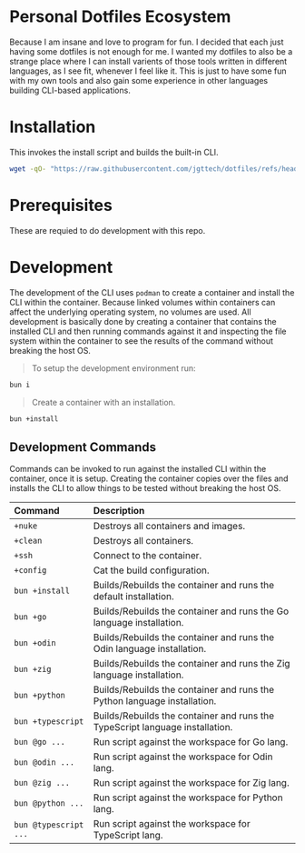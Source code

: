 # Personal Dotfiles Ecosystem

Because I am insane and love to program for fun. I decided that each just having some dotfiles is not enough for me. I wanted my dotfiles to also be a strange place where I can install varients of those tools written in different languages, as I see fit, whenever I feel like it. This is just to have some fun with my own tools and also gain some experience in other languages building CLI-based applications.

# Installation

This invokes the install script and builds the built-in CLI.

```bash
wget -qO- "https://raw.githubusercontent.com/jgttech/dotfiles/refs/heads/main/bin/install" | bash
```

# Prerequisites

These are requied to do development with this repo.

# Development

The development of the CLI uses `podman` to create a container and install the CLI within the container. Because linked volumes within containers can affect the underlying operating system, no volumes are used. All development is basically done by creating a container that contains the installed CLI and then running commands against it and inspecting the file system within the container to see the results of the command without breaking the host OS.

> To setup the development environment run:

```bash
bun i
```

> Create a container with an installation.

```bash
bun +install
```

## Development Commands

Commands can be invoked to run against the installed CLI within the container, once it is setup. Creating the container copies over the files and installs the CLI to allow things to be tested without breaking the host OS.

| Command | Description |
|:-|:-|
| `+nuke` | Destroys all containers and images. |
| `+clean` | Destroys all containers. |
| `+ssh` | Connect to the container. |
| `+config` | Cat the build configuration. |
| `bun +install` | Builds/Rebuilds the container and runs the default installation. |
| `bun +go` | Builds/Rebuilds the container and runs the Go language installation. |
| `bun +odin` | Builds/Rebuilds the container and runs the Odin language installation. |
| `bun +zig` | Builds/Rebuilds the container and runs the Zig language installation. |
| `bun +python` | Builds/Rebuilds the container and runs the Python language installation. |
| `bun +typescript` | Builds/Rebuilds the container and runs the TypeScript language installation. |
| `bun @go ...` | Run script against the workspace for Go lang. |
| `bun @odin ...` | Run script against the workspace for Odin lang. |
| `bun @zig ...` | Run script against the workspace for Zig lang. |
| `bun @python ...` | Run script against the workspace for Python lang. |
| `bun @typescript ...` | Run script against the workspace for TypeScript lang. |
